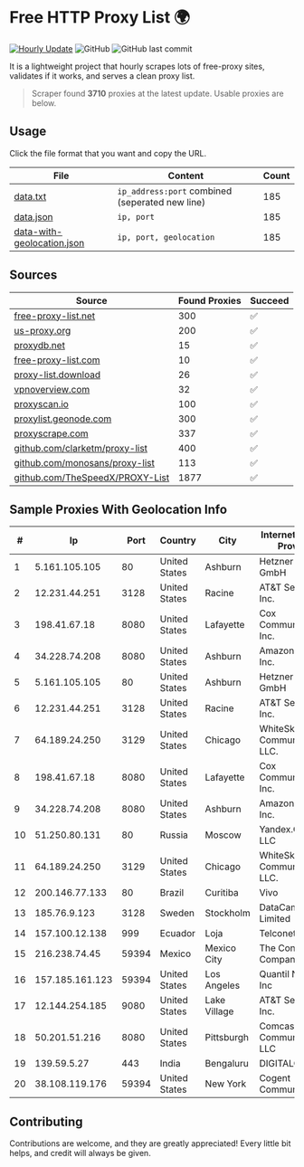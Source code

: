 
# Free HTTP Proxy List 🌍

[![Hourly Update](https://github.com/mertguvencli/http-proxy-list/actions/workflows/main.yml/badge.svg?branch=main)](https://github.com/mertguvencli/http-proxy-list/actions/workflows/main.yml)
![GitHub](https://img.shields.io/github/license/mertguvencli/http-proxy-list)
![GitHub last commit](https://img.shields.io/github/last-commit/mertguvencli/http-proxy-list)

It is a lightweight project that hourly scrapes lots of free-proxy sites, validates if it works, and serves a clean proxy list.


> Scraper found **3710** proxies at the latest update. Usable proxies are below.

## Usage

Click the file format that you want and copy the URL.


|File|Content|Count|
|----|-------|-----|
|[data.txt](https://raw.githubusercontent.com/mertguvencli/http-proxy-list/main/proxy-list/data.txt)|`ip_address:port` combined (seperated new line)|185|
|[data.json](https://raw.githubusercontent.com/mertguvencli/http-proxy-list/main/proxy-list/data.json)|`ip, port`|185|
|[data-with-geolocation.json](https://raw.githubusercontent.com/mertguvencli/http-proxy-list/main/proxy-list/data-with-geolocation.json)|`ip, port, geolocation`|185|

## Sources

|Source|Found Proxies|Succeed|
|------|-------------|-------|
|[free-proxy-list.net](https://free-proxy-list.net)|300|✅|
|[us-proxy.org](https://www.us-proxy.org)|200|✅|
|[proxydb.net](http://proxydb.net)|15|✅|
|[free-proxy-list.com](https://free-proxy-list.com/?page=&port=&type%5B%5D=http&type%5B%5D=https&up_time=0&search=Search)|10|✅|
|[proxy-list.download](https://www.proxy-list.download/HTTP)|26|✅|
|[vpnoverview.com](https://vpnoverview.com/privacy/anonymous-browsing/free-proxy-servers)|32|✅|
|[proxyscan.io](https://www.proxyscan.io)|100|✅|
|[proxylist.geonode.com](https://proxylist.geonode.com/api/proxy-list?limit=300&page=1&sort_by=lastChecked&sort_type=desc&protocols=http,https)|300|✅|
|[proxyscrape.com](https://api.proxyscrape.com/v2/?request=displayproxies&protocol=http&timeout=10000&country=all&ssl=all&anonymity=all)|337|✅|
|[github.com/clarketm/proxy-list](https://raw.githubusercontent.com/clarketm/proxy-list/master/proxy-list-raw.txt)|400|✅|
|[github.com/monosans/proxy-list](https://raw.githubusercontent.com/monosans/proxy-list/main/proxies/http.txt)|113|✅|
|[github.com/TheSpeedX/PROXY-List](https://raw.githubusercontent.com/TheSpeedX/PROXY-List/master/http.txt)|1877|✅|


## Sample Proxies With Geolocation Info

|#|Ip|Port|Country|City|Internet Service Provider|
|-|--|----|-------|----|-------------------------|
|1|5.161.105.105|80|United States|Ashburn|Hetzner Online GmbH|
|2|12.231.44.251|3128|United States|Racine|AT&T Services, Inc.|
|3|198.41.67.18|8080|United States|Lafayette|Cox Communications Inc.|
|4|34.228.74.208|8080|United States|Ashburn|Amazon.com, Inc.|
|5|5.161.105.105|80|United States|Ashburn|Hetzner Online GmbH|
|6|12.231.44.251|3128|United States|Racine|AT&T Services, Inc.|
|7|64.189.24.250|3129|United States|Chicago|WhiteSky Communications, LLC.|
|8|198.41.67.18|8080|United States|Lafayette|Cox Communications Inc.|
|9|34.228.74.208|8080|United States|Ashburn|Amazon.com, Inc.|
|10|51.250.80.131|80|Russia|Moscow|Yandex.Cloud LLC|
|11|64.189.24.250|3129|United States|Chicago|WhiteSky Communications, LLC.|
|12|200.146.77.133|80|Brazil|Curitiba|Vivo|
|13|185.76.9.123|3128|Sweden|Stockholm|DataCamp Limited|
|14|157.100.12.138|999|Ecuador|Loja|Telconet S.A|
|15|216.238.74.45|59394|Mexico|Mexico City|The Constant Company|
|16|157.185.161.123|59394|United States|Los Angeles|Quantil Networks Inc|
|17|12.144.254.185|9080|United States|Lake Village|AT&T Services, Inc.|
|18|50.201.51.216|8080|United States|Pittsburgh|Comcast Cable Communications, LLC|
|19|139.59.5.27|443|India|Bengaluru|DIGITALOCEAN|
|20|38.108.119.176|59394|United States|New York|Cogent Communications|



## Contributing

Contributions are welcome, and they are greatly appreciated! Every
little bit helps, and credit will always be given.

